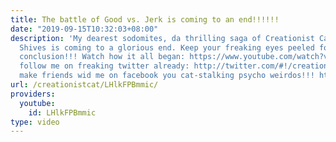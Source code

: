 ```yaml
---
title: The battle of Good vs. Jerk is coming to an end!!!!!!
date: "2019-09-15T10:32:03+08:00"
description: 'My dearest sodomites, da thrilling saga of Creationist Cat and Steve
  Shives is coming to a glorious end. Keep your freaking eyes peeled for da exciting
  conclusion!!! Watch how it all began: https://www.youtube.com/watch?v=KgYVpcS5EcI
  follow me on freaking twitter already: http://twitter.com/#!/creationistcat and
  make friends wid me on facebook you cat-stalking psycho weirdos!!! https://www.facebook.com/creationist.cat'
url: /creationistcat/LHlkFPBmmic/
providers:
  youtube:
    id: LHlkFPBmmic
type: video
---
```

